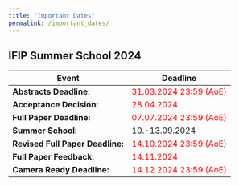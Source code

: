 ```yaml
---
title: "Important Dates"
permalink: /important_dates/
---
```


## IFIP Summer School 2024

| Event | Deadline |
| -- | -- |
| **Abstracts Deadline:** | <span style="color: red">31.03.2024 23:59 (AoE)</span> |
| **Acceptance Decision:** | <span style="color: red">28.04.2024</span> |
| **Full Paper Deadline:** | <span style="color: red">07.07.2024 23:59 (AoE)</span> |
| **Summer School:** | 10.-13.09.2024 |
| **Revised Full Paper Deadline:** | <span style="color: red">14.10.2024 23:59 (AoE)</span> |
| **Full Paper Feedback:** | <span style="color: red">14.11.2024 </span> |
| **Camera Ready Deadline:** | <span style="color: red">14.12.2024 23:59 (AoE)</span> |

